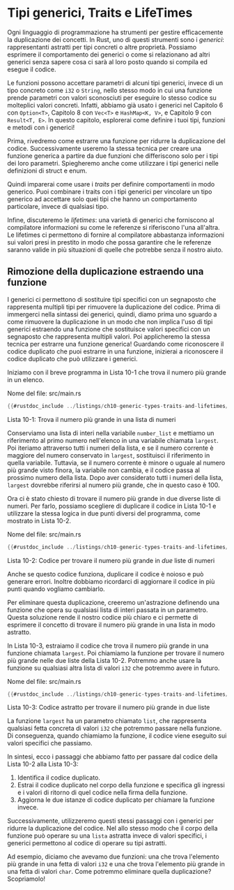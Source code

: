 # Tipi generici, Traits e LifeTimes

Ogni linguaggio di programmazione ha strumenti per gestire efficacemente la duplicazione
dei concetti. In Rust, uno di questi strumenti sono i *generici*: rappresentanti astratti per
tipi concreti o altre proprietà. Possiamo esprimere il comportamento dei generici o
come si relazionano ad altri generici senza sapere cosa ci sarà al loro posto
quando si compila ed esegue il codice.

Le funzioni possono accettare parametri di alcuni tipi generici, invece di un tipo concreto
come `i32` o `String`, nello stesso modo in cui una funzione prende parametri con
valori sconosciuti per eseguire lo stesso codice su molteplici valori concreti. Infatti, abbiamo
già usato i generici nel Capitolo 6 con `Option<T>`, Capitolo 8 con `Vec<T>`
e `HashMap<K, V>`, e Capitolo 9 con `Result<T, E>`. In questo capitolo, esplorerai come definire i tuoi tipi, funzioni e metodi con i generici!

Prima, rivedremo come estrarre una funzione per ridurre la duplicazione del codice. Successivamente
useremo la stessa tecnica per creare una funzione generica a partire da due funzioni che
differiscono solo per i tipi dei loro parametri. Spiegheremo anche come utilizzare
i tipi generici nelle definizioni di struct e enum.

Quindi imparerai come usare i *traits* per definire comportamenti in modo generico. Puoi
combinare i traits con i tipi generici per vincolare un tipo generico ad accettare
solo quei tipi che hanno un comportamento particolare, invece di qualsiasi tipo.

Infine, discuteremo le *lifetimes*: una varietà di generici che forniscono al
compilatore informazioni su come le referenze si riferiscono l'una all'altra. Le lifetimes ci permettono
di fornire al compilatore abbastanza informazioni sui valori presi in prestito in modo che possa
garantire che le referenze saranno valide in più situazioni di quelle che potrebbe senza il nostro
aiuto.

## Rimozione della duplicazione estraendo una funzione

I generici ci permettono di sostituire tipi specifici con un segnaposto che rappresenta
multipli tipi per rimuovere la duplicazione del codice. Prima di immergerci nella sintassi dei generici,
quindi, diamo prima uno sguardo a come rimuovere la duplicazione in un modo che non
implica l'uso di tipi generici estraendo una funzione che sostituisce valori specifici
con un segnaposto che rappresenta multipli valori. Poi applicheremo la stessa
tecnica per estrarre una funzione generica! Guardando come riconoscere
il codice duplicato che puoi estrarre in una funzione, inizierai a riconoscere
il codice duplicato che può utilizzare i generici.

Iniziamo con il breve programma in Lista 10-1 che trova il numero più grande
in un elenco.

<span class="filename">Nome del file: src/main.rs</span>

```rust
{{#rustdoc_include ../listings/ch10-generic-types-traits-and-lifetimes/listing-10-01/src/main.rs:here}}
```

<span class="caption">Lista 10-1: Trova il numero più grande in una lista di
numeri</span>

Conserviamo una lista di interi nella variabile `number_list` e mettiamo un riferimento
al primo numero nell'elenco in una variabile chiamata `largest`. Poi iteriamo
attraverso tutti i numeri della lista, e se il numero corrente è maggiore del
numero conservato in `largest`, sostituisci il riferimento in quella variabile.
Tuttavia, se il numero corrente è minore o uguale al numero più grande visto
finora, la variabile non cambia, e il codice passa al prossimo numero
della lista. Dopo aver considerato tutti i numeri della lista, `largest` dovrebbe
riferirsi al numero più grande, che in questo caso è 100.

Ora ci è stato chiesto di trovare il numero più grande in due diverse liste di
numeri. Per farlo, possiamo scegliere di duplicare il codice in Lista 10-1 e utilizzare
la stessa logica in due punti diversi del programma, come mostrato in Lista 10-2.

<span class="filename">Nome del file: src/main.rs</span>

```rust
{{#rustdoc_include ../listings/ch10-generic-types-traits-and-lifetimes/listing-10-02/src/main.rs}}
```

<span class="caption">Lista 10-2: Codice per trovare il numero più grande in *due*
liste di numeri</span>

Anche se questo codice funziona, duplicare il codice è noioso e può generare errori. Inoltre
dobbiamo ricordarci di aggiornare il codice in più punti quando vogliamo cambiarlo.

Per eliminare questa duplicazione, creeremo un'astrazione definendo una
funzione che opera su qualsiasi lista di interi passata in un parametro. Questa
soluzione rende il nostro codice più chiaro e ci permette di esprimere il concetto di trovare il
numero più grande in una lista in modo astratto.

In Lista 10-3, estraiamo il codice che trova il numero più grande in una
funzione chiamata `largest`. Poi chiamiamo la funzione per trovare il numero più grande
nelle due liste della Lista 10-2. Potremmo anche usare la funzione su qualsiasi altra
lista di valori `i32` che potremmo avere in futuro.

<span class="filename">Nome del file: src/main.rs</span>

```rust
{{#rustdoc_include ../listings/ch10-generic-types-traits-and-lifetimes/listing-10-03/src/main.rs:here}}
```

<span class="caption">Lista 10-3: Codice astratto per trovare il numero più grande
in due liste</span>

La funzione `largest` ha un parametro chiamato `list`, che rappresenta qualsiasi
fetta concreta di valori `i32` che potremmo passare nella funzione. Di conseguenza,
quando chiamiamo la funzione, il codice viene eseguito sui valori specifici che passiamo.

In sintesi, ecco i passaggi che abbiamo fatto per passare dal codice della Lista 10-2 alla
Lista 10-3:

1. Identifica il codice duplicato.
2. Estrai il codice duplicato nel corpo della funzione e specifica gli
   ingressi e i valori di ritorno di quel codice nella firma della funzione.
3. Aggiorna le due istanze di codice duplicato per chiamare la funzione invece.

Successivamente, utilizzeremo questi stessi passaggi con i generici per ridurre la duplicazione del codice. Nel
allo stesso modo che il corpo della funzione può operare su una `lista` astratta invece di valori specifici, i generici permettono al codice di operare su tipi astratti.

Ad esempio, diciamo che avevamo due funzioni: una che trova l'elemento più grande in una
fetta di valori `i32` e una che trova l'elemento più grande in una fetta di valori `char`.
Come potremmo eliminare quella duplicazione? Scopriamolo!
